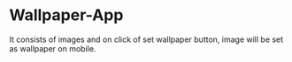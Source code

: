 # Wallpaper-App
It consists of images and on click of set wallpaper button, image will be set as wallpaper on mobile.
